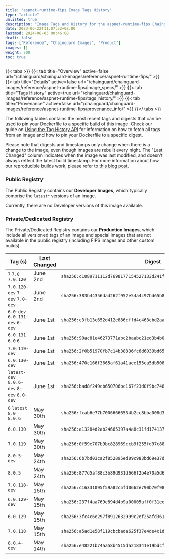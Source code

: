 ```yaml
---
title: "aspnet-runtime-fips Image Tags History"
type: "article"
unlisted: true
description: "Image Tags and History for the aspnet-runtime-fips Chainguard Image"
date: 2023-06-22T11:07:52+02:00
lastmod: 2024-06-03 00:46:08
draft: false
tags: ["Reference", "Chainguard Images", "Product"]
images: []
weight: 700
toc: true
---
```


{{< tabs >}}
{{< tab title="Overview" active=false url="/chainguard/chainguard-images/reference/aspnet-runtime-fips/" >}}
{{< tab title="Details" active=false url="/chainguard/chainguard-images/reference/aspnet-runtime-fips/image_specs/" >}}
{{< tab title="Tags History" active=true url="/chainguard/chainguard-images/reference/aspnet-runtime-fips/tags_history/" >}}
{{< tab title="Provenance" active=false url="/chainguard/chainguard-images/reference/aspnet-runtime-fips/provenance_info/" >}}
{{</ tabs >}}

The following tables contains the most recent tags and digests that can be used to pin your Dockerfile to a specific build of this image. Check our guide on [Using the Tag History API](/chainguard/chainguard-images/using-the-tag-history-api/) for information on how to fetch all tags from an image and how to pin your Dockerfile to a specific digest.

Please note that digests and timestamps only change when there is a change to the image, even though images are rebuilt every night. The "Last Changed" column indicates when the image was last modified, and doesn't always reflect the latest build timestamp. For more information about how our reproducible builds work, please refer to [this blog post](https://www.chainguard.dev/unchained/reproducing-chainguards-reproducible-image-builds).

### Public Registry
The Public Registry contains our **Developer Images**, which typically comprise the `latest*` versions of an image.

Currently, there are no Developer versions of this image available.

### Private/Dedicated Registry
The Private/Dedicated Registry contains our **Production Images**, which include all versioned tags of an image and special images that are not available in the public registry (including FIPS images and other custom builds).

| Tag (s)                                     | Last Changed | Digest                                                                    |
|---------------------------------------------|--------------|---------------------------------------------------------------------------|
|  `7` `7.0` `7.0.120`                        | June 2nd     | `sha256:c1089711112d7698177154527133d241f9674b05aa2caf9bb3c720b47910b272` |
|  `7.0.120-dev` `7-dev` `7.0-dev`            | June 2nd     | `sha256:383b44356dad262f952e54a4c97bd65b89e683831ef69eaa557ba6e04ff2cdca` |
|  `6.0-dev` `6.0.131-dev` `6-dev`            | June 1st     | `sha256:c3fb13c652d412e886cffd4c463cbd2aab9b7367837d5aea68cd3d2437df16b3` |
|  `6.0.131` `6.0` `6`                        | June 1st     | `sha256:90ac81e46273771abc2baabc21ed3b4b0b946625bf80bce9a9684d06cd153c48` |
|  `7.0.119-dev`                              | June 1st     | `sha256:2f0b51970fb7c14b38836fc6d6039bd656d61e5842c40648d99902f0008f93c5` |
|  `6.0.130-dev`                              | June 1st     | `sha256:470c166f3665af61a41aee155ea5db50877c27869ba76a2bbdb37d5a878c6af2` |
|  `latest-dev` `8.0.6-dev` `8-dev` `8.0-dev` | June 1st     | `sha256:bad8f249cb650706bc167f23d0f9bc7480febe5ae9a8a55bd1986db7a7505e7b` |
|  `8` `latest` `8.0` `8.0.6`                 | May 30th     | `sha256:fcab6e77b70066666534b2cc8bba008d3fa9bb243faa724d1e711bd22f75c628` |
|  `6.0.130`                                  | May 30th     | `sha256:a13284d2ab24665397a4a8c31fd174137ce0d04ac92eddc27c5bead6ff22d706` |
|  `7.0.119`                                  | May 30th     | `sha256:0f59e707b9bc828969ccb9f255fd97c88dce5ff02548b727fba78f4817209a16` |
|  `8.0.5-dev`                                | May 24th     | `sha256:6b7bd03ca2f852895ed09c983bd69e37d0f7901ebd0c59cb022e5a378809f449` |
|  `8.0.5`                                    | May 24th     | `sha256:877d5af88c3b89d931d666f2b4e70a5d68433b3e9b70ebab3097ef12a2260bed` |
|  `7.0.118-dev`                              | May 15th     | `sha256:c16331095f59a82c5fd0662e790b70f984f306956f1f171d26c96396ecf06b13` |
|  `6.0.129-dev`                              | May 15th     | `sha256:237f4aa769e894d4b9a00005aff0f31eeb9119786532a507728c510d962bf15a` |
|  `6.0.129`                                  | May 15th     | `sha256:3fc4c6e297f8912632999c2ef25afd361cae79096746e7c28dd17568f2d75ac1` |
|  `7.0.118`                                  | May 15th     | `sha256:a5ad1e58f119cbcbada625f37e4de4c1dc688b8d9c602ce1ca8d0c5d6aa58af8` |
|  `8.0.4-dev`                                | May 14th     | `sha256:e48221b74aa58b4515da218341e19bdcf95a0a8e4290fd111ab8c13cf3332a15` |

